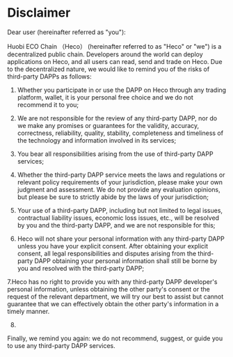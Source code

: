 # Disclaimer

Dear user (hereinafter referred as "you"):

Huobi ECO Chain （Heco） (hereinafter referred to as "Heco" or "we") is a decentralized public chain. Developers around the world can deploy applications on Heco, and all users can read, send and trade on Heco. Due to the decentralized nature, we would like to remind you of the risks of third-party DAPPs as follows:

1. Whether you participate in or use the DAPP on Heco through any trading platform, wallet, it is your personal free choice and we do not recommend it to you;

2. We are not responsible for the review of any third-party DAPP, nor do we make any promises or guarantees for the validity, accuracy, correctness, reliability, quality, stability, completeness and timeliness of the technology and information involved in its services;

3. You bear all responsibilities arising from the use of third-party DAPP services;

4. Whether the third-party DAPP service meets the laws and regulations or relevant policy requirements of your jurisdiction, please make your own judgment and assessment. We do not provide any evaluation opinions, but please be sure to strictly abide by the laws of your jurisdiction;

5. Your use of a third-party DAPP, including but not limited to legal issues, contractual liability issues, economic loss issues, etc., will be resolved by you and the third-party DAPP, and we are not responsible for this;

6. Heco will not share your personal information with any third-party DAPP unless you have your explicit consent. After obtaining your explicit consent, all legal responsibilities and disputes arising from the third-party DAPP obtaining your personal information shall still be borne by you and resolved with the third-party DAPP;

7.Heco has no right to provide you with any third-party DAPP developer's personal information, unless obtaining the other party's consent or the request of the relevant department, we will try our best to assist but cannot guarantee that we can effectively obtain the other party's information in a timely manner.

8.

Finally, we remind you again: we do not recommend, suggest, or guide you to use any third-party DAPP services.

